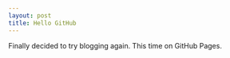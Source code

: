 ```yaml
---
layout: post
title: Hello GitHub
---
```


Finally decided to try blogging again. This time on GitHub Pages.
